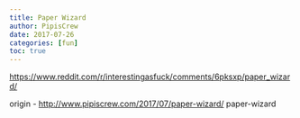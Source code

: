 ```yaml
---
title: Paper Wizard
author: PipisCrew
date: 2017-07-26
categories: [fun]
toc: true
---
```


https://www.reddit.com/r/interestingasfuck/comments/6pksxp/paper_wizard/

origin - http://www.pipiscrew.com/2017/07/paper-wizard/ paper-wizard